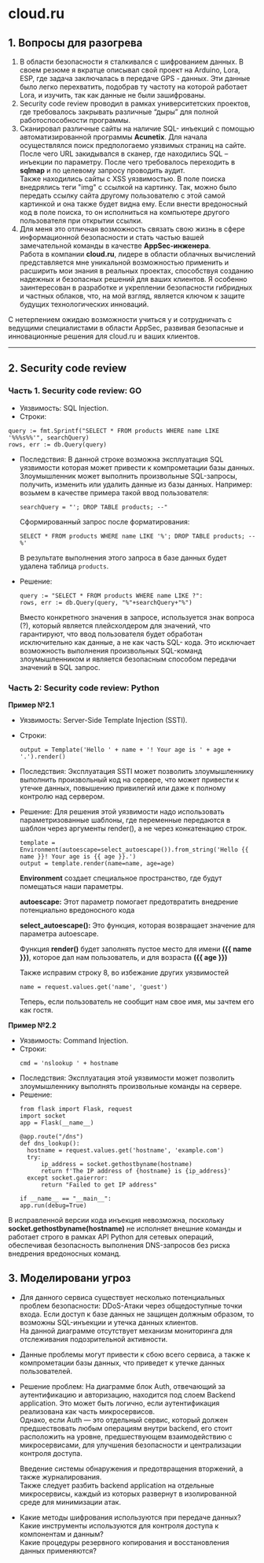 # cloud.ru

## 1. Вопросы для разогрева</h1>
  1. В области безопасности я сталкивался с шифрованием данных. В своем резюме я вкратце описывал свой проект на Arduino, Lora, ESP, где задача заключалась в передаче GPS - данных. Эти данные было легко перехватить, подобрав   ту частоту на которой работает Lora, и изучить, так как данные не были зашифрованы.
  2. Security code review проводил в рамках университетских проектов, где требовалось закрывать различные “дыры” для полной работоспособности программы.
  3.	Сканировал различные сайты на наличие SQL- инъекций с помощью автоматизированной программы **Acunetix**. 
  Для начала осуществлялся поиск предпологаемо уязвимых страниц на сайте. После чего URL закидывался в сканер, где находились SQL – инъекции по параметру. После чего требовалось переходить в **sqlmap**  и по целевому запросу       проводить аудит.<br/>
  Также находились сайты с XSS уязвимостью. В поле поиска внедрялись теги "img" с ссылкой на картинку. Так,  можно было передать ссылку сайта другому пользователю с этой самой картинкой и она также будет видна ему. Если  внести вредоносный код в поле поиска, то он исполниться на компьютере другого пользователя при открытии ссылки.
  4. Для меня это отличная возможность связать свою жизнь в сфере информационной безопасности и стать частью вашей замечательной команды в качестве **AppSec-инженера**.<br/>
Работа в компании **cloud.ru**, лидере в области облачных вычислений представляется мне уникальной возможностью применить и расширить мои знания в реальных проектах, способствуя созданию надежных и безопасных решений для ваших клиентов. Я особенно заинтересован в разработке и укреплении безопасности гибридных и частных облаков, что, на мой взгляд, является ключом к защите будущих технологических инноваций. 

С нетерпением ожидаю возможности учиться у и сотрудничать с ведущими специалистами в области AppSec, развивая безопасные и инновационные решения для cloud.ru и ваших клиентов.

---

## 2. Security code review

### Часть 1. Security code review: GO

 - Уязвимость: SQL Injection.
 - Строки:
```
query := fmt.Sprintf("SELECT * FROM products WHERE name LIKE '%%%s%%'", searchQuery)
rows, err := db.Query(query)
```
- Последствия: В данной строке возможна эксплуатация SQL уязвимости  которая может привести к компрометации базы данных. Злоумышленник может выполнить произвольные SQL-запросы, получить, изменить или удалить данные из   базы данных.
  Например: возьмем в качестве примера такой ввод пользователя:
  ```
  searchQuery = "'; DROP TABLE products; --"
  ```
  Сформированный запрос после форматирования:
  ```
  SELECT * FROM products WHERE name LIKE '%'; DROP TABLE products; --%'
  ```
  В результате выполнения этого запроса в базе данных будет удалена таблица `products`.

- Решение:
  ```
  query := "SELECT * FROM products WHERE name LIKE ?":
  rows, err := db.Query(query, "%"+searchQuery+"%")
  ```
  Вместо конкретного значения в запросе, используется знак вопроса (?), который является плейсхолдером для значений, что гарантируют, что ввод пользователя будет обработан исключительно как данные, а не как часть SQL-    кода. Это исключает возможность выполнения произвольных SQL-команд злоумышленником и является безопасным способом передачи значений в SQL запрос.

### Часть 2: Security code review: Python
  **Пример №2.1**
    
- Уязвимость: Server-Side Template Injection (SSTI).
- Строки:
    ```
    output = Template('Hello ' + name + '! Your age is ' + age + '.').render()
    ```
- Последствия: Эксплуатация SSTI может позволить злоумышленнику выполнить произвольный код на сервере, что может привести к утечке данных, повышению привилегий или даже к полному контролю над сервером.
- Решение: Для решения этой уязвимости надо использовать параметризованные шаблоны, где переменные передаются в шаблон через аргументы render(), а не через конкатенацию строк.
    ```
    template = Environment(autoescape=select_autoescape()).from_string('Hello {{ name }}! Your age is {{ age }}.')
    output = template.render(name=name, age=age)
    ```
    **Environment** создает специальное пространство, где будут помещаться наши параметры.

    **autoescape:** Этот параметр помогает предотвратить внедрение потенциально вредоносного кода

    **select_autoescape():** Это функция, которая возвращает значение для параметра autoescape.

    Функция **render()** будет заполнять пустое место для имени **({{ name }})**, которое дал нам пользователь, и для возраста **({{ age }})**

    Также исправим строку 8, во избежание других уязвимостей
    ```
    name = request.values.get('name', 'guest')
    ```
    Теперь, если пользователь не сообщит нам свое имя, мы зачтем его как гостя.


**Пример №2.2**
- Уязвимость: Command Injection.
- Строки:
  ```
  cmd = 'nslookup ' + hostname
  ```
- Последствия: Эксплуатация этой уязвимости может позволить злоумышленнику выполнять произвольные команды на сервере.
- Решение:
  ```
  from flask import Flask, request
  import socket
  app = Flask(__name__)

  @app.route("/dns")
  def dns_lookup():
    hostname = request.values.get('hostname', 'example.com') 
    try:
        ip_address = socket.gethostbyname(hostname)
        return f'The IP address of {hostname} is {ip_address}'
    except socket.gaierror:
        return "Failed to get IP address"
    
  if __name__ == "__main__":
  app.run(debug=True)
  ```

В исправленной версии кода инъекция невозможна, поскольку **socket.gethostbyname(hostname)** не исполняет внешние команды и работает строго в рамках API Python для сетевых операций, обеспечивая безопасность выполнения DNS-запросов без риска внедрения вредоносных команд.

## 3. Моделировани угроз

- Для данного сервиса существует несколько потенциальных проблем безопасности:
  DDoS-Атаки через общедоступные точки входа.
  Если доступ к базе данных не защищен должным образом, то возможны SQL-инъекции и утечка данных клиентов.<br/>
	На данной диаграмме отсутствует механизм мониторинга для отслеживания подозрительной активности.
- Данные проблемы могут привести к сбою всего сервиса, а также к компрометации базы данных, что приведет к утечке данных пользователей.
- Решение проблем: На диаграмме блок Auth, отвечающий за аутентификацию и авторизацию, находится под слоем Backend application. Это может быть логично, если аутентификация реализована как часть микросервисов.<br/>     Однако, если Auth — это отдельный сервис, который должен предшествовать любым операциям внутри backend, его стоит расположить на уровне, предшествующем взаимодействию с микросервисами, для улучшения безопасности и централизации контроля доступа.

  Введение системы обнаружения и предотвращения вторжений, а также журналирования.<br/>
  Также следует разбить backend application на отдельные микросервисы, каждый из которых развернут в изолированной среде для минимизации атак. 
- Какие методы шифрования используются при передаче данных? <br/>
Какие инструменты используются для контроля доступа к компонентам и данным? <br/>
Какие процедуры резервного копирования и восстановления данных применяются?

